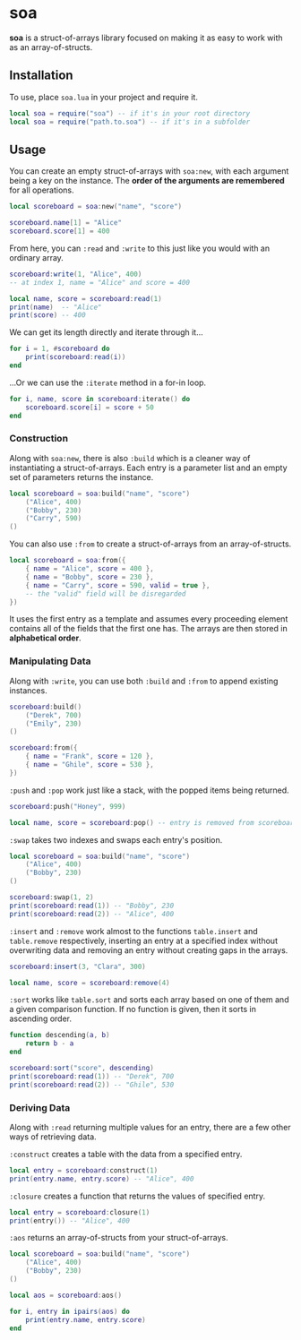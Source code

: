 # soa

**soa** is a struct-of-arrays library focused on making it as easy to work with as an array-of-structs.

## Installation

To use, place `soa.lua` in your project and require it.
```lua
local soa = require("soa") -- if it's in your root directory
local soa = require("path.to.soa") -- if it's in a subfolder
```

## Usage

You can create an empty struct-of-arrays with `soa:new`, with each argument being a key on the instance. The __order of the arguments are remembered__ for all operations.

```lua
local scoreboard = soa:new("name", "score")

scoreboard.name[1] = "Alice"
scoreboard.score[1] = 400
```

From here, you can `:read` and `:write` to this just like you would with an ordinary array.

```lua
scoreboard:write(1, "Alice", 400) 
-- at index 1, name = "Alice" and score = 400

local name, score = scoreboard:read(1)
print(name)  -- "Alice"
print(score) -- 400
```

We can get its length directly and iterate through it...

```lua
for i = 1, #scoreboard do
    print(scoreboard:read(i))
end
```

...Or we can use the `:iterate` method in a for-in loop.

```lua
for i, name, score in scoreboard:iterate() do
    scoreboard.score[i] = score + 50
end
```

### Construction

Along with `soa:new`, there is also `:build` which is a cleaner way of instantiating a struct-of-arrays. Each entry is a parameter list and an empty set of parameters returns the instance.

```lua
local scoreboard = soa:build("name", "score")
    ("Alice", 400)
    ("Bobby", 230)
    ("Carry", 590)
()
```

You can also use `:from` to create a struct-of-arrays from an array-of-structs. 

```lua
local scoreboard = soa:from({
    { name = "Alice", score = 400 },
    { name = "Bobby", score = 230 },
    { name = "Carry", score = 590, valid = true },
    -- the "valid" field will be disregarded
})
```

It uses the first entry as a template and assumes every proceeding element contains all of the fields that the first one has. The arrays are then stored in **alphabetical order**.

### Manipulating Data

Along with `:write`, you can use both `:build` and `:from` to append existing instances.

```lua
scoreboard:build()
    ("Derek", 700)
    ("Emily", 230)
()

scoreboard:from({
    { name = "Frank", score = 120 },
    { name = "Ghile", score = 530 },
})
```

`:push` and `:pop` work just like a stack, with the popped items being returned.

```lua
scoreboard:push("Honey", 999)

local name, score = scoreboard:pop() -- entry is removed from scoreboard
```

`:swap` takes two indexes and swaps each entry's position.

```lua
local scoreboard = soa:build("name", "score")
    ("Alice", 400)
    ("Bobby", 230)
()

scoreboard:swap(1, 2)
print(scoreboard:read(1)) -- "Bobby", 230
print(scoreboard:read(2)) -- "Alice", 400
```

`:insert` and `:remove` work almost to the functions `table.insert` and `table.remove` respectively, inserting an entry at a specified index without overwriting data and removing an entry without creating gaps in the arrays.

```lua
scoreboard:insert(3, "Clara", 300)

local name, score = scoreboard:remove(4)
```

`:sort` works like `table.sort` and sorts each array based on one of them and a given comparison function. If no function is given, then it sorts in ascending order.

```lua
function descending(a, b)
    return b - a
end

scoreboard:sort("score", descending)
print(scoreboard:read(1)) -- "Derek", 700
print(scoreboard:read(2)) -- "Ghile", 530
```

### Deriving Data

Along with `:read` returning multiple values for an entry, there are a few other ways of retrieving data.

`:construct` creates a table with the data from a specified entry.

```lua
local entry = scoreboard:construct(1)
print(entry.name, entry.score) -- "Alice", 400
```

`:closure` creates a function that returns the values of specified entry.

```lua
local entry = scoreboard:closure(1)
print(entry()) -- "Alice", 400
```

`:aos` returns an array-of-structs from your struct-of-arrays.

```lua
local scoreboard = soa:build("name", "score")
    ("Alice", 400)
    ("Bobby", 230)
()

local aos = scoreboard:aos()

for i, entry in ipairs(aos) do
    print(entry.name, entry.score)
end
```